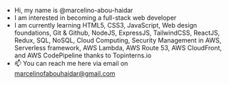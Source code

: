 - Hi, my name is @marcelino-abou-haidar
- I am interested in becoming a full-stack web developer
- I am currently learning HTML5, CSS3, JavaScript, Web design foundations, Git & Github, NodeJS, ExpressJS, TailwindCSS, ReactJS, Redux, SQL, NoSQL, Cloud Computing, Security Management in AWS, Serverless framework, AWS Lambda, AWS Route 53, AWS CloudFront, and AWS CodePipeline thanks to Topinterns.io
- 📫 You can reach me here via email on marcelinofabouhaidar@gmail.com

